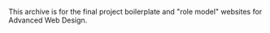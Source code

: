 This archive is for the final project boilerplate and "role model" websites for Advanced Web Design.
